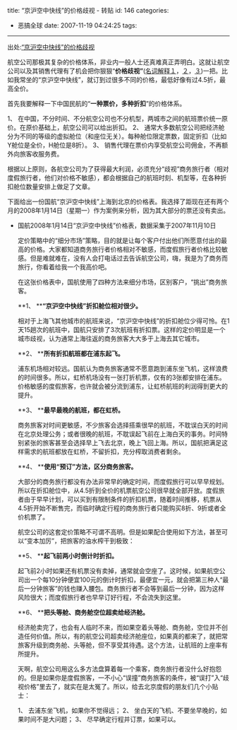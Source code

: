 title: “京沪空中快线”的价格歧视 - 转贴
id: 146
categories:
  - 恶搞全球
date: 2007-11-19 04:24:25
tags:
---

<div id="msgcns!9697D6160EFEBC17!1547" class="bvMsg">

出处:[“京沪空中快线”的价格歧视](http://feeds.feedburner.com/~r/runliu/~3/182585142/29487.aspx) <p>航空公司那极其复杂的价格体系，非业内一般人士还真难真正弄明白。这就让航空公司以及其销售代理有了机会把你狠狠“**价格歧视”**([名词解释１](http://www.ceilaw.com.cn/pls/ceilaw/cei.syzw_query?inzh=11&amp;inflm=30001)，[２](http://space.cenet.org.cn/user1/834/archives/2006/5421.html)，[３](http://news.xinhuanet.com/fortune/2005-10/17/content_3625528.htm))一把。比如我常坐的“京沪空中快线”，就订到过很多不同的价格，最低好像有过4.5折，最高全价。 <p>首先我要解释一下中国民航的“**一种票价，多种折扣**”的价格体系。  <p>1、 在中国，不分时间、不分航空公司也不分机型，两城市之间的航班票价统一原价。在原价基础上，航空公司可以给出折扣。
2、 通常大多数航空公司把经济舱分为不同的等级的虚拟舱位（和座位无关）。每种舱位限定票数，固定折扣（比如Y舱位是全价，H舱位是8折）。
3、 销售代理在票价内享受航空公司佣金，不再额外向旅客收服务费。  <p>根据以上原则，各航空公司为了获得最大利润，必须充分“歧视”商务旅行者（相对度假旅行者，他们对价格不敏感），都会根据自己的航班时刻、机型等，在各种折扣舱位数量安排上做足了文章。  <p>下面给出一份国航“京沪空中快线”上海到北京的价格表。我选择了距现在还有两个月的2008年1月14日（星期一）作为案例来分析，因为其大部分的票还没有卖出。 <p>
* 国航2008年1月14日“京沪空中快线”价格表，数据采集于2007年11月10日 <p>定价策略中的“细分市场”策略，目的就是让每个客户付出他们所愿意付出的最高的价格。大家都知道商务旅行者价格相对不敏感，而度假旅行者价格比较敏感。但是难就难在，没有人会打电话过去告诉航空公司，嗨，我是为了商务而旅行，你看着给我一个我高价吧。  <p>在这张价格表中，国航使用了四种方法来细分市场，区别客户，“挑出”商务旅客。  <p>**1、 ****“京沪空中快线”折扣舱位相对很少。** <p>相对于上海飞其他城市的航班来说，“京沪空中快线”的折扣舱位少得可怜。在1天15趟次的航班中，国航只安排了3次航班有折扣票。这样的定价明显是一个城市歧视，认为通常上海往返的商务旅客大大多于上海去其它城市。  <p>**2、 ****所有折扣航班都在浦东起飞。** <p>浦东机场相对较远。国航认为商务旅客通常不愿意跑到浦东坐飞机，这样浪费的时间很多。所以，虹桥机场没有一张打折机票，仅有的3张都安排在浦东。价格敏感的度假旅客，也许就会被分流到浦东，让虹桥航班的利润得到更大的提升。  <p>**3、 ****最早最晚的航班，都在虹桥。** <p>商务旅客对时间更敏感，不少旅客会选择搭乘很早的航班，不耽误白天的时间在北京处理公务；或者很晚的航班，不耽误起飞前在上海白天的事务。时间特别紧张的旅客甚至会选择早上飞去北京，晚上飞回上海。所以，国航把满足这样需求的航班都放在虹桥，不留折扣，充分榨取消费者剩余。  <p>**4、 ****使用“预订”方法，区分商务旅客。** <p>大部分的商务旅行都没有办法非常早的确定时间，而度假旅行可以早早规划。所以在折扣舱位中，从4.5折到全价的机票航空公司很早就全部开放。度假旅者由于早早计划，可以买到有限制条件的折扣机票，随着时间推移，机票从4.5折开始不断售完，而临时确定行程的商务旅行者只能购买8折、9折或者全价机票了。  <p>航空公司的这套定价策略不可谓不高明。但是如果配合使用如下方法，甚至可以“变本加厉”，把旅客的油水榨干到极致：  <p>**5、 ****起飞前两小时倒计时折扣。** <p>起飞前2小时如果还有机票没有卖掉，通常就会空座了。这时候，如果航空公司出一个每10分钟便宜100元的倒计时折扣，最便宜一元，就会把第三种人“最后一分钟旅客”的钱也赚入腰包。商务旅行者不会等到最后一分钟，因为这样风险很大；而度假旅行者也早早订好行程，不会流失到这里。  <p>**6、 ****把头等舱、商务舱空位超卖给经济舱。** <p>经济舱卖完了，也会有人临时不来，而如果空着头等舱、商务舱，空位并不创造任何价值。所以，有的航空公司超卖经济舱座位，如果真的都来了，就把常旅客升级到商务舱、头等舱，但不享受其待遇。这个方法，让航班的上座率有所提升。  <p>天啊，航空公司用这么多方法盘算着每一个乘客，商务旅行者没什么好抱怨的。但是如果你是度假旅客，一不小心“误撞”商务旅客的条件，被“误打”入“歧视价格”里去了，就实在是太冤了。所以，给去北京度假的朋友们几个小贴士：  <p>1、 去浦东坐飞机，如果你不觉得远；
2、 坐白天的飞机、不要坐早晚的，如果时间不是大问题；
3、 尽早确定行程并订票，如果可以。
</div>